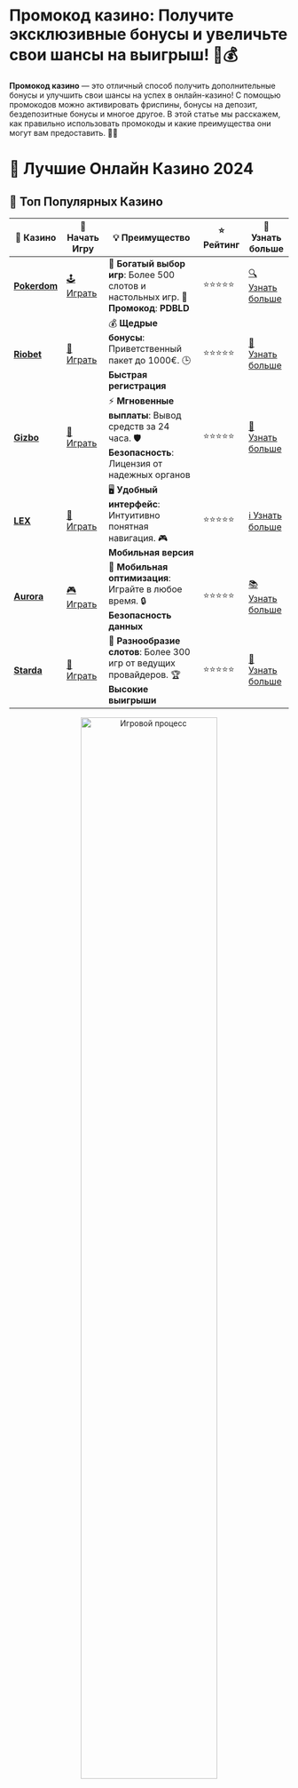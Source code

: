 # **Промокод казино**: Получите эксклюзивные бонусы и увеличьте свои шансы на выигрыш! 🎁💰

**Промокод казино** — это отличный способ получить дополнительные бонусы и улучшить свои шансы на успех в онлайн-казино! С помощью промокодов можно активировать фриспины, бонусы на депозит, бездепозитные бонусы и многое другое. В этой статье мы расскажем, как правильно использовать промокоды и какие преимущества они могут вам предоставить. 🎰✨

# 🎰 Лучшие Онлайн Казино 2024

## 🌟 Топ Популярных Казино

| 🎲 **Казино** | 🔗 **Начать Игру** | 💡 **Преимущество** | ⭐ **Рейтинг** | 🔗 **Узнать больше** |
|--------------|---------------------|---------------------|----------------|----------------------|
| [**Pokerdom**](https://brandplay.link/4k77v2yx) | [🕹️ Играть](https://brandplay.link/4k77v2yx) | 🎉 **Богатый выбор игр**: Более 500 слотов и настольных игр. 🎁 **Промокод**: **PDBLD** | ⭐⭐⭐⭐⭐ | [🔍 Узнать больше](https://brandplay.link/4k77v2yx) |
| [**Riobet**](https://brandplay.link/7xBLTPyj) | [🎰 Играть](https://brandplay.link/7xBLTPyj) | 💰 **Щедрые бонусы**: Приветственный пакет до 1000€. 🕒 **Быстрая регистрация** | ⭐⭐⭐⭐⭐ | [📖 Узнать больше](https://brandplay.link/7xBLTPyj) |
| [**Gizbo**](https://brandplay.link/bprXw4YV) | [🎲 Играть](https://brandplay.link/bprXw4YV) | ⚡ **Мгновенные выплаты**: Вывод средств за 24 часа. 🛡️ **Безопасность**: Лицензия от надежных органов | ⭐⭐⭐⭐⭐ | [📝 Узнать больше](https://brandplay.link/bprXw4YV) |
| [**LEX**](https://brandplay.link/zW4hdDFV) | [🤑 Играть](https://brandplay.link/zW4hdDFV) | 🖥️ **Удобный интерфейс**: Интуитивно понятная навигация. 🎮 **Мобильная версия** | ⭐⭐⭐⭐⭐ | [ℹ️ Узнать больше](https://brandplay.link/zW4hdDFV) |
| [**Aurora**](https://10trafic-stat2.com/click/668546556bcc6313411604bd/6766/13032/subaccount) | [🎮 Играть](https://10trafic-stat2.com/click/668546556bcc6313411604bd/6766/13032/subaccount) | 📱 **Мобильная оптимизация**: Играйте в любое время. 🔒 **Безопасность данных** | ⭐⭐⭐⭐⭐ | [📚 Узнать больше](https://10trafic-stat2.com/click/668546556bcc6313411604bd/6766/13032/subaccount) |
| [**Starda**](https://brandplay.link/fB7xwRFL) | [🎯 Играть](https://brandplay.link/fB7xwRFL) | 🎰 **Разнообразие слотов**: Более 300 игр от ведущих провайдеров. 🏆 **Высокие выигрыши** | ⭐⭐⭐⭐⭐ | [🔎 Узнать больше](https://brandplay.link/fB7xwRFL) |

<div align="center">
    <img src="https://i.pinimg.com/originals/87/9e/b9/879eb9354dd0699582408b68f2e253b2.gif" alt="Игровой процесс" width="70%">
</div>

## 💎 Лучшие Бонусы и Акции

| 🎲 **Казино** | 🔗 **Начать Игру** | 💡 **Преимущество** | ⭐ **Рейтинг** | 🔗 **Узнать больше** |
|--------------|---------------------|---------------------|----------------|----------------------|
| [**Kometa**](https://brandplay.link/8ZymQJV8) | [🎰 Играть](https://brandplay.link/8ZymQJV8) | 🎁 **Эксклюзивные бонусы**: Регулярные акции и промо. 🔄 **Программы лояльности** | ⭐⭐⭐⭐☆ | [🔍 Узнать больше](https://brandplay.link/8ZymQJV8) |
| [**R7**](https://brandplay.link/bMd3Yjsw) | [🕹️ Играть](https://brandplay.link/bMd3Yjsw) | 🕒 **Круглосуточная поддержка**: Всегда на связи. 💸 **Высокие лимиты** | ⭐⭐⭐⭐☆ | [📖 Узнать больше](https://brandplay.link/bMd3Yjsw) |
| [**7K**](https://brandplay.link/BvQyFShp) | [🎲 Играть](https://brandplay.link/BvQyFShp) | 🌟 **Эксклюзивные бонусы**: Только для VIP игроков. 🎉 **Сезонные акции** | ⭐⭐⭐⭐☆ | [📝 Узнать больше](https://brandplay.link/BvQyFShp) |
| [**Kent**](https://brandplay.link/Fv2WP3js) | [🤑 Играть](https://brandplay.link/Fv2WP3js) | 📈 **Высокий RTP**: Более 98%. 💼 **Профессиональная поддержка** | ⭐⭐⭐⭐☆ | [ℹ️ Узнать больше](https://brandplay.link/Fv2WP3js) |
| [**1Xslots**](https://brandplay.link/hSB1khtr) | [🎮 Играть](https://brandplay.link/hSB1khtr) | 🎉 **Множество акций**: Еженедельные бонусы и турниры. 🛡️ **Безопасность** | ⭐⭐⭐⭐☆ | [📚 Узнать больше](https://brandplay.link/hSB1khtr) |
| [**Gama**](https://brandplay.link/j6NMKsDz) | [🎯 Играть](https://brandplay.link/j6NMKsDz) | 🔍 **Интуитивный интерфейс**: Легкость использования. 🏅 **Престижные турниры** | ⭐⭐⭐⭐☆ | [🔎 Узнать больше](https://brandplay.link/j6NMKsDz) |

<div align="center">
    <img src="https://i.pinimg.com/originals/87/9e/b9/879eb9354dd0699582408b68f2e253b2.gif" alt="Игровой процесс" width="70%">
</div>

## 🚀 Быстрые Выигрыши и Поддержка

| 🎲 **Казино** | 🔗 **Начать Игру** | 💡 **Преимущество** | ⭐ **Рейтинг** | 🔗 **Узнать больше** |
|--------------|---------------------|---------------------|----------------|----------------------|
| [**Onion**](https://brandplay.link/zBGRVpQ9) | [🎰 Играть](https://brandplay.link/zBGRVpQ9) | 🤑 **Низкие ставки**: Идеально для начинающих. 🔄 **Быстрые выводы** | ⭐⭐⭐⭐☆ | [🔍 Узнать больше](https://brandplay.link/zBGRVpQ9) |
| [**Чемпион**](https://temon-gter.cfd/go/lRq?p80412p304504pcc44t17455) | [🕹️ Играть](https://temon-gter.cfd/go/lRq?p80412p304504pcc44t17455) | 🏅 **Лояльная программа**: Награды за активность. 🎁 **Ежемесячные бонусы** | ⭐⭐⭐⭐☆ | [📖 Узнать больше](https://temon-gter.cfd/go/lRq?p80412p304504pcc44t17455) |
| [**Vavada**](https://vavadapartner.pro/?promo=ea5c9275-6854-4505-94fc-95ab18221945-linkb2) | [🎲 Играть](https://vavadapartner.pro/?promo=ea5c9275-6854-4505-94fc-95ab18221945-linkb2) | 🚀 **Быстрая регистрация**: Начните играть мгновенно. 🔐 **Безопасные транзакции** | ⭐⭐⭐⭐☆ | [📝 Узнать больше](https://vavadapartner.pro/?promo=ea5c9275-6854-4505-94fc-95ab18221945-linkb2) |
| [**Friends**](https://gofriends.kim/linkb2) | [🤑 Играть](https://gofriends.kim/linkb2) | 🤝 **Социальные игры**: Играйте с друзьями. 🌐 **Мультиплатформенность** | ⭐⭐⭐⭐☆ | [ℹ️ Узнать больше](https://gofriends.kim/linkb2) |
| [**1WIN**](https://brandplay.link/smXVpBbG) | [🎮 Играть](https://brandplay.link/smXVpBbG) | 🏆 **Спортивные ставки**: Широкий выбор видов спорта. 💵 **Высокие коэффициенты** | ⭐⭐⭐⭐☆ | [📚 Узнать больше](https://brandplay.link/smXVpBbG) |
| [**Drip**](https://drp-ircp01.com/c07e6a3db) | [🎯 Играть](https://drp-ircp01.com/c07e6a3db) | 🌐 **Инновационные игры**: Новейшие игровые технологии. 🛡️ **Высокая безопасность** | ⭐⭐⭐⭐☆ | [🔎 Узнать больше](https://drp-ircp01.com/c07e6a3db) |
| [**JoyCasino**](https://rpc30.call2me.pro/?/ru/registration?apkpop=0&partner=p24970p3291217pc98f) | [🎰 Играть](https://rpc30.call2me.pro/?/ru/registration?apkpop=0&partner=p24970p3291217pc98f) | 🎁 **Приятные бонусы**: Ежедневные акции и подарки. 🕹️ **Разнообразие игр** | ⭐⭐⭐⭐☆ | [🔍 Узнать больше](https://rpc30.call2me.pro/?/ru/registration?apkpop=0&partner=p24970p3291217pc98f) |

<div align="center">
    <img src="https://i.pinimg.com/originals/87/9e/b9/879eb9354dd0699582408b68f2e253b2.gif" alt="Игровой процесс" width="70%">
</div>
---

✨ **Выбирайте лучшее казино для себя и наслаждайтесь игрой! Удачи!** ✨
![Промокод казино](https://i.pinimg.com/originals/a9/29/6e/a9296ea1cf6a7c20a985e593451f0323.png)

### Что такое **Промокод казино**? 🎉

**Промокод казино** — это специальный код, который предоставляет игрокам возможность получить бонусы в виде фриспинов, дополнительных средств на счет или других привилегий. Казино часто предлагают промокоды как часть рекламных акций для привлечения новых пользователей или для поощрения постоянных игроков.

### Как использовать **Промокод казино**? 🧩

1. **Получите промокод** 🔑  
   Промокоды могут быть получены через различные источники: официальные сайты казино, партнерские сайты, подписка на рассылки или через социальные сети казино. Важно следить за актуальными предложениями, чтобы не пропустить возможность получить бонус.

2. **Зарегистрируйтесь в казино** 🖥️  
   Для того чтобы воспользоваться промокодом, вам нужно зарегистрироваться в казино, которое предоставляет эту возможность. В процессе регистрации или в личном кабинете будет поле для ввода промокода.

3. **Ввод промокода** 🔄  
   Когда вы вводите промокод в специальном поле, бонус автоматически активируется на вашем счете. Это может быть дополнительный депозит, фриспины или даже бездепозитный бонус, который можно использовать для игры в казино.

4. **Проверка условий** 📜  
   Не забудьте ознакомиться с условиями использования промокода. Некоторые бонусы могут быть активированы только при внесении депозита, в то время как другие могут быть доступны для новичков или для регулярных игроков.

### Почему стоит использовать **Промокоды казино**? 💥

1. **Бонусы на депозит** 💵  
   Промокоды часто предоставляют бонусы на депозит, что означает, что казино удваивает или увеличивает ваш первый депозит на определенный процент. Это отличная возможность начать игру с большим капиталом!

2. **Фриспины** 🎰  
   С помощью промокодов вы можете получить бесплатные вращения на популярных слотах. Фриспины — это отличный способ протестировать новые игры или повысить шансы на выигрыш без риска.

3. **Бездепозитные бонусы** 🆓  
   Некоторые промокоды дают бездепозитные бонусы, которые позволяют вам начать игру без внесения собственных средств. Это отличный шанс попробовать свои силы в казино без финансовых рисков.

4. **Улучшенные условия для VIP-игроков** 👑  
   Постоянные игроки или VIP-участники могут получить эксклюзивные промокоды с более выгодными условиями, такими как большие бонусы на депозит, доступ к специальным турнирам или фриспинам.

### Преимущества **Промокодов казино** 🎯

1. **Дополнительные шансы на выигрыш** 💸  
   Промокоды позволяют вам начать играть с дополнительными бонусами, что увеличивает ваши шансы на победу. Бесплатные вращения или дополнительные средства на счет помогут вам увеличить банкролл и продолжить игру.

2. **Эксклюзивные предложения** 💎  
   Промокоды часто предоставляют эксклюзивные бонусы, доступные только определенной группе игроков. Это может быть бонус на первый депозит, бесплатные вращения на популярных слотах или другие привилегии, которые недоступны обычным пользователям.

3. **Отсутствие рисков с бездепозитными бонусами** 🆓  
   Бездепозитные бонусы, которые можно активировать с помощью промокодов, позволяют вам играть без риска потери собственных средств. Это отличный способ попробовать свои силы в новых играх и потенциально получить крупный выигрыш.

4. **Участие в специальных акциях и турнирах** 🏆  
   Некоторые казино предлагают промокоды, которые дают доступ к эксклюзивным акциям, турнирам или лотереям, в которых можно выиграть дополнительные призы или бонусы.

### Где искать **Промокоды казино**? 🔍

1. **Официальные сайты казино** 🌐  
   Многие казино публикуют актуальные промокоды на своих официальных сайтах в разделе с акциями и бонусами. Следите за обновлениями, чтобы не пропустить выгодные предложения.

2. **Партнерские сайты и блоги** 📢  
   На различных партнерских сайтах и блогах часто публикуются эксклюзивные промокоды для игроков. Подписывайтесь на рассылки и следите за новыми предложениями.

3. **Социальные сети** 📱  
   Казино часто публикуют промокоды на своих страницах в социальных сетях, например, на Facebook, Instagram или Twitter. Подписка на эти страницы поможет вам быть в курсе актуальных предложений.

4. **Рассылки и e-mail уведомления** 📧  
   Многие казино отправляют промокоды своим подписчикам через email-рассылки. Подписавшись на рассылку, вы будете первыми узнавать о новых бонусах и акциях.

### Заключение

**Промокоды казино** — это отличный способ получить дополнительные бонусы и улучшить свои шансы на выигрыш. Будь то фриспины, бонусы на депозит или бездепозитные бонусы, промокоды делают игровой процесс еще более увлекательным и прибыльным. Следите за актуальными предложениями и не упустите шанс получить эксклюзивные бонусы!

Не забывайте всегда проверять условия использования промокодов, чтобы воспользоваться всеми преимуществами! 🎯💎

